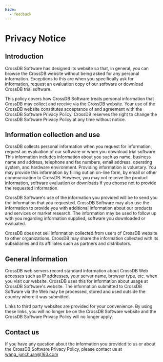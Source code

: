 ```yaml
---
hide:
  - feedback
---
```


# Privacy Notice

## Introduction

CrossDB Software has designed its website so that, in general, you can browse the CrossDB website without being asked for any personal information. Exceptions to this are when you specifically ask for information, request an evaluation copy of our software or download CrossDB trial software.

This policy covers how CrossDB Software treats personal information that CrossDB may collect and receive via the CrossDB website. Your use of the CrossDB website constitutes acceptance of and agreement with the CrossDB Software Privacy Policy. CrossDB reserves the right to change the CrossDB Software Privacy Policy at any time without notice.


## Information collection and use

CrossDB collects personal information when you request for information, request an evaluation of our software or when you download trial software. This information includes information about you such as name, business name and address, telephone and fax numbers, email address, operating system, and hardware environment. Providing information is voluntary. You may provide this information by filling out an on-line form, by email or other communication to CrossDB. However, you may not receive the product information, software evaluation or downloads if you choose not to provide the requested information.

CrossDB Software's use of the information you provided will be to send you the information that you requested. CrossDB Software may also use the information to provide you with additional information about our products and services or market research. The information may be used to follow up with you regarding information supplied, software you downloaded or evaluated.

CrossDB does not sell information collected from users of CrossDB website to other organizations. CrossDB may share the information collected with its subsidiaries and its affiliates such as partners and distributors.


## General Information

CrossDB web servers record standard information about CrossDB Web accesses such as IP addresses, your server name, browser type, etc. when you visit our website. CrossDB uses this for information about usage at CrossDB Software's website. The information submitted to CrossDB Software via the Web may be processed, stored and used outside the country where it was submitted.

Links to third party websites are provided for your convenience. By using these links, you will no longer be on the CrossDB Software website and the CrossDB Software Privacy Policy will no longer apply.


## Contact us

If you have any question about the information you provided to us or about the CrossDB Software Privacy Policy, please contact us at wang_junchuan@163.com

